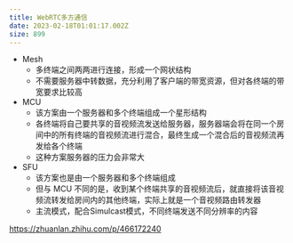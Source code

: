 ```yaml
---
title: WebRTC多方通信
date: 2023-02-18T01:01:17.002Z
size: 899
---
```

- Mesh
	- 多终端之间两两进行连接，形成一个网状结构
	- 不需要服务器中转数据，充分利用了客户端的带宽资源，但对各终端的带宽要求比较高
- MCU
	- 该方案由一个服务器和多个终端组成一个星形结构
	- 各终端将自己要共享的音视频流发送给服务器，服务器端会将在同一个房间中的所有终端的音视频流进行混合，最终生成一个混合后的音视频流再发给各个终端
	- 这种方案服务器的压力会非常大
- SFU
	- 该方案也是由一个服务器和多个终端组成
	- 但与 MCU 不同的是，收到某个终端共享的音视频流后，就直接将该音视频流转发给房间内的其他终端，实际上就是一个音视频路由转发器
	- 主流模式，配合Simulcast模式，不同终端发送不同分辨率的内容
	
	
https://zhuanlan.zhihu.com/p/466172240
